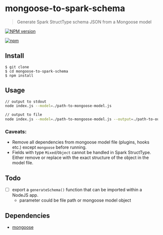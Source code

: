 # mongoose-to-spark-schema

> Generate Spark StructType schema JSON from a Mongoose model

[![NPM version](https://badge.fury.io/js/mongoose-to-spark-schema.svg)](http://badge.fury.io/js/mongoose-to-spark-schema)

[![npm](https://nodei.co/npm/mongoose-to-spark-schema.png)](https://www.npmjs.com/package/mongoose-to-spark-schema)

## Install

```
$ git clone
$ cd mongoose-to-spark-schema
$ npm install
```

## Usage

```bash
// output to stdout
node index.js --model=./path-to-mongoose-model.js

// output to file
node index.js --model=./path-to-mongoose-model.js --output=./path-to-output-schema.json
```

### Caveats:
- Remove all dependencies from mongoose model file (plugins, hooks etc.) except `mongoose` before running.
- Fields with type `Mixed`/`Object` cannot be handled in Spark StructType. Either remove or replace with the exact structure of the object in the model file. 

## Todo

- [ ] export a `generateSchema()` function that can be imported within a NodeJS app.
    - parameter could be file path or mongoose model object

## Dependencies

- [mongoose](https://www.npmjs.com/package/mongoose)
